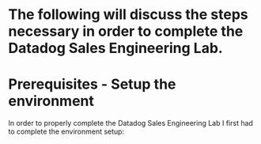 # The following will discuss the steps necessary in order to complete the Datadog Sales Engineering Lab.

# Prerequisites - Setup the environment
In order to properly complete the Datadog Sales Engineering Lab I first had to complete the environment setup:



